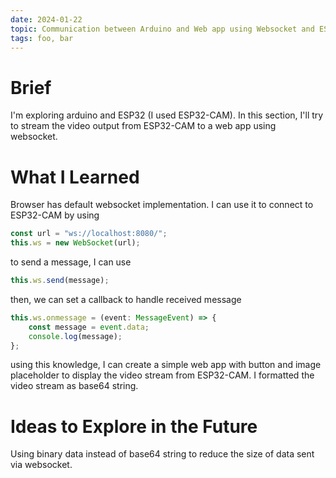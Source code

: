```yaml
---
date: 2024-01-22
topic: Communication between Arduino and Web app using Websocket and ESP32
tags: foo, bar
---
```


# Brief

I'm exploring arduino and ESP32 (I used ESP32-CAM). In this section, I'll try to stream the video output from ESP32-CAM to a web app using websocket.

# What I Learned

Browser has default websocket implementation. I can use it to connect to ESP32-CAM by using

```typescript
const url = "ws://localhost:8080/";
this.ws = new WebSocket(url);
```

to send a message, I can use

```typescript
this.ws.send(message);
```

then, we can set a callback to handle received message
```typescript
this.ws.onmessage = (event: MessageEvent) => {
    const message = event.data;
    console.log(message);
};
```

using this knowledge, I can create a simple web app with button and image placeholder to display the video stream from ESP32-CAM. I formatted the video stream as base64 string.

# Ideas to Explore in the Future

Using binary data instead of base64 string to reduce the size of data sent via websocket.
